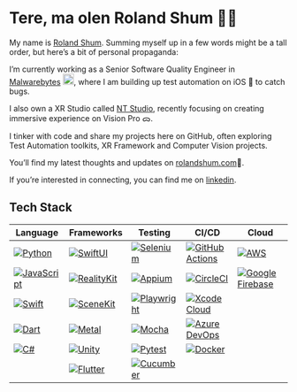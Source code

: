 # Tere, ma olen Roland Shum 🤝🏻

My name is [Roland Shum](https://www.linkedin.com/in/rolandshum/). Summing myself up in a few words might be a tall order, but here’s a bit of personal propaganda:

I’m currently working as a Senior Software Quality Engineer in [Malwarebytes](https://www.malwarebytes.com/) <a href="https://www.malwarebytes.com/">
  <img src="https://cdn3.emoji.gg/emojis/4760_malwarebytes.png" width="20" height="20" alt="malwarebytes"></a>, where I am building up test automation on iOS  to catch bugs.

I also own a XR Studio called [NT Studio](https://nt-studio.eu/), recently focusing on creating immersive experience on Vision Pro ᯅ.

I tinker with code and share my projects here on GitHub, often exploring Test Automation toolkits, XR Framework and Computer Vision projects.

You’ll find my latest thoughts and updates on [rolandshum.com](https://rolandshum.com)📝.

If you’re interested in connecting, you can find me on [linkedin](https://www.linkedin.com/in/rolandshum/).

## Tech Stack

| Language | Frameworks | Testing | CI/CD | Cloud |
| --- | --- | --- | --- | --- |
| [![Python](https://img.shields.io/badge/Python-3776AB?style=for-the-badge&logo=python&logoColor=white)](https://www.python.org) | [![SwiftUI](https://img.shields.io/badge/SwiftUI-FA7343?style=for-the-badge&logo=swift&logoColor=white)](https://developer.apple.com/xcode/swiftui/) | [![Selenium](https://img.shields.io/badge/Selenium-43B02A?style=for-the-badge&logo=selenium&logoColor=white)](https://www.selenium.dev) | [![GitHub Actions](https://img.shields.io/badge/GitHub_Actions-2088FF?style=for-the-badge&logo=github-actions&logoColor=white)](https://github.com/features/actions) | [![AWS](https://img.shields.io/badge/AWS-FF9900?style=for-the-badge&logo=amazon-aws&logoColor=white)](https://aws.amazon.com/) |
| [![JavaScript](https://img.shields.io/badge/JavaScript-F7DF1E?style=for-the-badge&logo=javascript&logoColor=black)](https://developer.mozilla.org/en-US/docs/Web/JavaScript) | [![RealityKit](https://img.shields.io/badge/RealityKit-FF9500?style=for-the-badge&logo=apple&logoColor=white)](https://developer.apple.com/augmented-reality/realitykit/) | [![Appium](https://img.shields.io/badge/Appium-41BDF5?style=for-the-badge&logo=appium&logoColor=white)](https://appium.io/) | [![CircleCI](https://img.shields.io/badge/CircleCI-343434?style=for-the-badge&logo=circleci&logoColor=white)](https://circleci.com/) | [![Google Firebase](https://img.shields.io/badge/Firebase-FFCA28?style=for-the-badge&logo=firebase&logoColor=black)](https://firebase.google.com/) |
| [![Swift](https://img.shields.io/badge/Swift-FA7343?style=for-the-badge&logo=swift&logoColor=white)](https://developer.apple.com/swift/) | [![SceneKit](https://img.shields.io/badge/SceneKit-0A84FF?style=for-the-badge&logo=apple&logoColor=white)](https://developer.apple.com/scenekit/) | [![Playwright](https://img.shields.io/badge/Playwright-2EAD33?style=for-the-badge&logo=microsoft&logoColor=white)](https://playwright.dev/) | [![Xcode Cloud](https://img.shields.io/badge/Xcode_Cloud-147EFB?style=for-the-badge&logo=xcode&logoColor=white)](https://developer.apple.com/xcode-cloud/) | |
| [![Dart](https://img.shields.io/badge/Dart-0175C2?style=for-the-badge&logo=dart&logoColor=white)](https://dart.dev/) | [![Metal](https://img.shields.io/badge/Metal-4A4A4A?style=for-the-badge&logo=apple&logoColor=white)](https://developer.apple.com/metal/) | [![Mocha](https://img.shields.io/badge/Mocha-8D6748?style=for-the-badge&logo=mocha&logoColor=white)](https://mochajs.org/) | [![Azure DevOps](https://img.shields.io/badge/Azure_DevOps-0078D7?style=for-the-badge&logo=azure-devops&logoColor=white)](https://azure.microsoft.com/en-us/services/devops/) | |
| [![C#](https://img.shields.io/badge/C%23-239120?style=for-the-badge&logo=c-sharp&logoColor=white)](https://docs.microsoft.com/en-us/dotnet/csharp/) | [![Unity](https://img.shields.io/badge/Unity-000000?style=for-the-badge&logo=unity&logoColor=white)](https://unity.com/) | [![Pytest](https://img.shields.io/badge/Pytest-0A9EDC?style=for-the-badge&logo=pytest&logoColor=white)](https://docs.pytest.org/) | [![Docker](https://img.shields.io/badge/Docker-2496ED?style=for-the-badge&logo=docker&logoColor=white)](https://www.docker.com/) | |
| | [![Flutter](https://img.shields.io/badge/Flutter-02569B?style=for-the-badge&logo=flutter&logoColor=white)](https://flutter.dev/) | [![Cucumber](https://img.shields.io/badge/Cucumber-23D96C?style=for-the-badge&logo=cucumber&logoColor=white)](https://cucumber.io/) | | |


